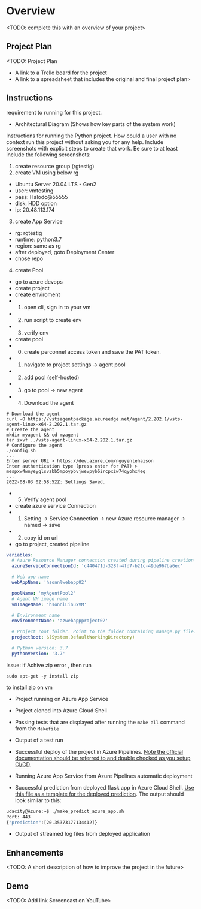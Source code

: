 # Overview

<TODO: complete this with an overview of your project>

## Project Plan
<TODO: Project Plan

* A link to a Trello board for the project
* A link to a spreadsheet that includes the original and final project plan>

## Instructions
requirement to running for this project.
<TODO>  
* Architectural Diagram (Shows how key parts of the system work)

<TODO>  Instructions for running the Python project.  How could a user with no context run this project without asking you for any help.  Include screenshots with explicit steps to create that work. Be sure to at least include the following screenshots:
1. create resource group (rgtestig)
2. create VM using below rg
- Ubuntu Server 20.04 LTS - Gen2
- user: vmtesting
- pass: Halodc@55555
- disk: HDD option
- ip: 20.48.113.174
3. create App Service
- rg: rgtestig
- runtime: python3.7
- region: same as rg
- after deployed, goto Deployment Center
- chose repo
4. create Pool
- go to azure devops
- create project
- create enviroment
- 1. open cli, sign in to your vm
- 2. run script to create env
- 3. verify env
- create pool
- 0. create perconnel access token and save the PAT token.
- 1. navigate to project settings -> agent pool
- 2. add pool (self-hosted)
- 3. go to pool -> new agent
- 4. Download the agent
```shell
# Download the agent
curl -O https://vstsagentpackage.azureedge.net/agent/2.202.1/vsts-agent-linux-x64-2.202.1.tar.gz
# Create the agent
mkdir myagent && cd myagent
tar zxvf ../vsts-agent-linux-x64-2.202.1.tar.gz
# Configure the agent
./config.sh
...
Enter server URL > https://dev.azure.com/nguyenlehaison
Enter authentication type (press enter for PAT) > mespxw4wnyeyglsvzbb5mpoypbvjwevpyb6ircpxiw74qyohx4eq
...
2022-08-03 02:58:52Z: Settings Saved.
```
- 5. Verify agent pool
- create azure service Connection
- 1. Setting -> Service Connection -> new Azure resource manager -> named -> save
- 2. copy id on url
- go to project, created pipeline
```yml
variables:
  # Azure Resource Manager connection created during pipeline creation
  azureServiceConnectionId: 'c440471d-328f-4fd7-b21c-49de967ba6ec'

  # Web app name
  webAppName: 'hsonnlwebapp02'

  poolName: 'myAgentPool2'
  # Agent VM image name
  vmImageName: 'hsonnlLinuxVM'

  # Environment name
  environmentName: 'azwebappproject02'

  # Project root folder. Point to the folder containing manage.py file.
  projectRoot: $(System.DefaultWorkingDirectory)

  # Python version: 3.7
  pythonVersion: '3.7'
```
Issue:
if Achive zip error , then run
```shell
sudo apt-get -y install zip
```
to install zip on vm
* Project running on Azure App Service

* Project cloned into Azure Cloud Shell

* Passing tests that are displayed after running the `make all` command from the `Makefile`

* Output of a test run

* Successful deploy of the project in Azure Pipelines.  [Note the official documentation should be referred to and double checked as you setup CI/CD](https://docs.microsoft.com/en-us/azure/devops/pipelines/ecosystems/python-webapp?view=azure-devops).

* Running Azure App Service from Azure Pipelines automatic deployment

* Successful prediction from deployed flask app in Azure Cloud Shell.  [Use this file as a template for the deployed prediction](https://github.com/udacity/nd082-Azure-Cloud-DevOps-Starter-Code/blob/master/C2-AgileDevelopmentwithAzure/project/starter_files/flask-sklearn/make_predict_azure_app.sh).
The output should look similar to this:

```bash
udacity@Azure:~$ ./make_predict_azure_app.sh
Port: 443
{"prediction":[20.35373177134412]}
```

* Output of streamed log files from deployed application

> 

## Enhancements

<TODO: A short description of how to improve the project in the future>

## Demo 

<TODO: Add link Screencast on YouTube>



